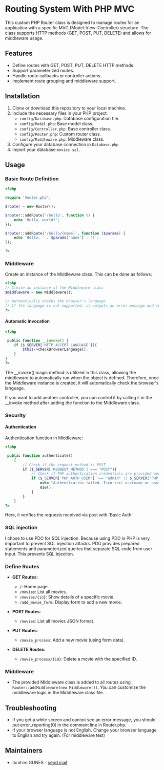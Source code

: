 # Routing System With PHP MVC

This custom PHP Router class is designed to manage routes for an application with a specific MVC (Model-View-Controller) structure. The class supports HTTP methods (GET, POST, PUT, DELETE) and allows for middleware usage.

## Features

- Define routes with GET, POST, PUT, DELETE HTTP methods.
- Support parameterized routes.
- Handle route callbacks or controller actions.
- Implement route grouping and middleware support.


## Installation

1. Clone or download this repository to your local machine.
2. Include the necessary files in your PHP project:
    - `config/Database.php`: Database configuration file.
    - `config/Model.php`: Base model class.
    - `config/Controller.php`: Base controller class.
    - `config/Router.php`: Custom router class.
    - `config/Middleware.php`: Middleware class.
3. Configure your database connection in `Database.php`.
4. Import your database `movies.sql`.

## Usage
### Basic Route Definition
```php
<?php

require 'Router.php';

$router = new Router();

$router::addRoute('/hello', function () {
    echo 'Hello, world!';
});

$router::addRoute('/hello/{name}', function ($params) {
    echo 'Hello, ' . $params['name'] . '!';
});

?>
```
### Middleware
Create an instance of the Middleware class. This can be done as follows:
```php
<?php
// Create an instance of the Middleware class
$middleware = new Middleware();

// Automatically checks the browser's language
// If the language is not supported, it outputs an error message and terminates the script
?>
```

#### Automatic Invocation
```php
<?php

 public function __invoke() {
    if ($_SERVER['HTTP_ACCEPT_LANGUAGE']){
        $this->checkBrowserLanguage();
    }
}
?>
```
The __invoke() magic method is utilized in this class, allowing the middleware to automatically run when the object is defined. Therefore, once the Middleware instance is created, it will automatically check the browser's language.

If you want to add another controller, you can control it by calling it in the __invoke method after adding the function to the Middleware class.

### Security
#### Authentication
Authentication function in Middleware:
```php
<?php

 public function authenticate()
    {
        // Check if the request method is POST
        if ($_SERVER['REQUEST_METHOD'] === "POST"){
            // Check if PHP authentication credentials are provided and if they match the expected values
            if ($_SERVER['PHP_AUTH_USER'] !== "admin" || $_SERVER['PHP_AUTH_PW'] !== "admin") {
                echo "Authentication failed. Incorrect username or password.";
                die();
            }
        }
    }
?>
```
Here, it verifies the requests received via post with 'Basic Auth'.

### SQL injection

I chose to use PDO for SQL injection. Because using PDO in PHP is very important to prevent SQL injection attacks. PDO provides prepared statements and parameterized queries that separate SQL code from user input. This prevents SQL injection.

### Define Routes

- **GET Routes**:
    - `/`: Home page.
    - `/movies`: List all movies.
    - `/movies/{id}`: Show details of a specific movie.
    - `/add_movie_form`: Display form to add a new movie.
    
- **POST Routes**:
    - `/movies`: List all movies JSON format.

- **PUT Routes**:
    - `/movie_process`: Add a new movie (using form data).

- **DELETE Routes**:
    - `/movie_process/{id}`: Delete a movie with the specified ID.

### Middleware

- The provided Middleware class is added to all routes using `Router::addMiddleware(new Middleware())`. You can customize the middleware logic in the Middleware class file.
  
## Troubleshooting


- If you get a white screen and cannot see an error message, you should put error_reporting(0) in the comment line in Router.php.
- If your browser language is not English. Change your browser language to English and try again. (For middleware test)

## Maintainers

- Ibrahim GUNES - [send mail](mailto:gunesibrahim.x@gmail.com)
